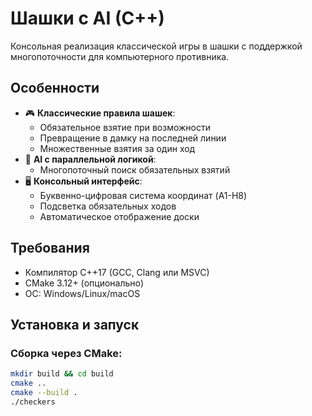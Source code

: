 # Шашки с AI (C++)

Консольная реализация классической игры в шашки с поддержкой многопоточности для компьютерного противника.

## Особенности

- 🎮 **Классические правила шашек**:
  - Обязательное взятие при возможности
  - Превращение в дамку на последней линии
  - Множественные взятия за один ход
- 🤖 **AI с параллельной логикой**:
  - Многопоточный поиск обязательных взятий
- 🖥️ **Консольный интерфейс**:
  - Буквенно-цифровая система координат (A1-H8)
  - Подсветка обязательных ходов
  - Автоматическое отображение доски

## Требования

- Компилятор C++17 (GCC, Clang или MSVC)
- CMake 3.12+ (опционально)
- ОС: Windows/Linux/macOS

## Установка и запуск

### Сборка через CMake:
```bash
mkdir build && cd build
cmake ..
cmake --build .
./checkers
